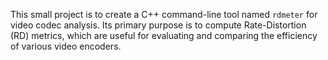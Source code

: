 This small project is to create a C++ command-line tool named `rdmeter` for video codec analysis. Its primary purpose is to compute Rate-Distortion (RD) metrics, which are useful for evaluating and comparing the efficiency of various video encoders.